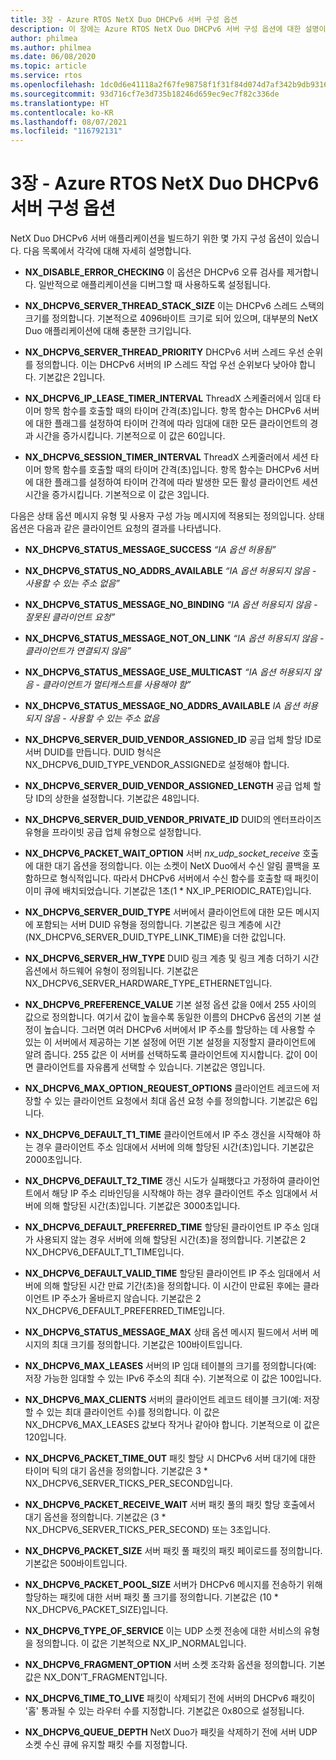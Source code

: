 ```yaml
---
title: 3장 - Azure RTOS NetX Duo DHCPv6 서버 구성 옵션
description: 이 장에는 Azure RTOS NetX Duo DHCPv6 서버 구성 옵션에 대한 설명이 포함되어 있습니다.
author: philmea
ms.author: philmea
ms.date: 06/08/2020
ms.topic: article
ms.service: rtos
ms.openlocfilehash: 1dc0d6e41118a2f67fe98758f1f31f84d074d7af342b9db93162ffe6354077ea
ms.sourcegitcommit: 93d716cf7e3d735b18246d659ec9ec7f82c336de
ms.translationtype: HT
ms.contentlocale: ko-KR
ms.lasthandoff: 08/07/2021
ms.locfileid: "116792131"
---
```

# <a name="chapter-3---azure-rtos-netx-duo-dhcpv6-server-configuration-options"></a>3장 - Azure RTOS NetX Duo DHCPv6 서버 구성 옵션

NetX Duo DHCPv6 서버 애플리케이션을 빌드하기 위한 몇 가지 구성 옵션이 있습니다. 다음 목록에서 각각에 대해 자세히 설명합니다.
  
- **NX_DISABLE_ERROR_CHECKING** 이 옵션은 DHCPv6 오류 검사를 제거합니다. 일반적으로 애플리케이션을 디버그할 때 사용하도록 설정됩니다.  
  
- **NX_DHCPV6_SERVER_THREAD_STACK_SIZE** 이는 DHCPv6 스레드 스택의 크기를 정의합니다. 기본적으로 4096바이트 크기로 되어 있으며, 대부분의 NetX Duo 애플리케이션에 대해 충분한 크기입니다.

- **NX_DHCPV6_SERVER_THREAD_PRIORITY** DHCPv6 서버 스레드 우선 순위를 정의합니다. 이는 DHCPv6 서버의 IP 스레드 작업 우선 순위보다 낮아야 합니다. 기본값은 2입니다.

- **NX_DHCPV6_IP_LEASE_TIMER_INTERVAL** ThreadX 스케줄러에서 임대 타이머 항목 함수를 호출할 때의 타이머 간격(초)입니다. 항목 함수는 DHCPv6 서버에 대한 플래그를 설정하여 타이머 간격에 따라 임대에 대한 모든 클라이언트의 경과 시간을 증가시킵니다. 기본적으로 이 값은 60입니다.

- **NX_DHCPV6_SESSION_TIMER_INTERVAL** ThreadX 스케줄러에서 세션 타이머 항목 함수를 호출할 때의 타이머 간격(초)입니다. 항목 함수는 DHCPv6 서버에 대한 플래그를 설정하여 타이머 간격에 따라 발생한 모든 활성 클라이언트 세션 시간을 증가시킵니다. 기본적으로 이 값은 3입니다.

다음은 상태 옵션 메시지 유형 및 사용자 구성 가능 메시지에 적용되는 정의입니다. 상태 옵션은 다음과 같은 클라이언트 요청의 결과를 나타냅니다.

- **NX_DHCPV6_STATUS_MESSAGE_SUCCESS** *“IA 옵션 허용됨”*

- **NX_DHCPV6_STATUS_NO_ADDRS_AVAILABLE** *“IA 옵션 허용되지 않음 - 사용할 수 있는 주소 없음”*

- **NX_DHCPV6_STATUS_MESSAGE_NO_BINDING** *“IA 옵션 허용되지 않음 - 잘못된 클라이언트 요청”*

- **NX_DHCPV6_STATUS_MESSAGE_NOT_ON_LINK** *“IA 옵션 허용되지 않음 - 클라이언트가 연결되지 않음”*

- **NX_DHCPV6_STATUS_MESSAGE_USE_MULTICAST** *“IA 옵션 허용되지 않음 - 클라이언트가 멀티캐스트를 사용해야 함”*

- **NX_DHCPV6_STATUS_MESSAGE_NO_ADDRS_AVAILABLE** *IA 옵션 허용되지 않음 - 사용할 수 있는 주소 없음*

- **NX_DHCPV6_SERVER_DUID_VENDOR_ASSIGNED_ID** 공급 업체 할당 ID로 서버 DUID를 만듭니다. DUID 형식은 NX_DHCPV6_DUID_TYPE_VENDOR_ASSIGNED로 설정해야 합니다.

- **NX_DHCPV6_SERVER_DUID_VENDOR_ASSIGNED_LENGTH** 공급 업체 할당 ID의 상한을 설정합니다. 기본값은 48입니다.

- **NX_DHCPV6_SERVER_DUID_VENDOR_PRIVATE_ID** DUID의 엔터프라이즈 유형을 프라이빗 공급 업체 유형으로 설정합니다.

- **NX_DHCPV6_PACKET_WAIT_OPTION** 서버 *nx_udp_socket_receive* 호출에 대한 대기 옵션을 정의합니다. 이는 소켓이 NetX Duo에서 수신 알림 콜백을 포함하므로 형식적입니다. 따라서 DHCPv6 서버에서 수신 함수를 호출할 때 패킷이 이미 큐에 배치되었습니다. 기본값은 1초(1 * NX_IP_PERIODIC_RATE)입니다.

- **NX_DHCPV6_SERVER_DUID_TYPE** 서버에서 클라이언트에 대한 모든 메시지에 포함되는 서버 DUID 유형을 정의합니다. 기본값은 링크 계층에 시간(NX_DHCPV6_SERVER_DUID_TYPE_LINK_TIME)을 더한 값입니다.

- **NX_DHCPV6_SERVER_HW_TYPE** DUID 링크 계층 및 링크 계층 더하기 시간 옵션에서 하드웨어 유형이 정의됩니다. 기본값은 NX_DHCPV6_SERVER_HARDWARE_TYPE_ETHERNET입니다.

- **NX_DHCPV6_PREFERENCE_VALUE** 기본 설정 옵션 값을 0에서 255 사이의 값으로 정의합니다. 여기서 값이 높을수록 동일한 이름의 DHCPv6 옵션의 기본 설정이 높습니다. 그러면 여러 DHCPv6 서버에서 IP 주소를 할당하는 데 사용할 수 있는 이 서버에서 제공하는 기본 설정에 어떤 기본 설정을 지정할지 클라이언트에 알려 줍니다. 255 값은 이 서버를 선택하도록 클라이언트에 지시합니다. 값이 0이면 클라이언트를 자유롭게 선택할 수 있습니다. 기본값은 영입니다.

- **NX_DHCPV6_MAX_OPTION_REQUEST_OPTIONS** 클라이언트 레코드에 저장할 수 있는 클라이언트 요청에서 최대 옵션 요청 수를 정의합니다. 기본값은 6입니다.

- **NX_DHCPV6_DEFAULT_T1_TIME** 클라이언트에서 IP 주소 갱신을 시작해야 하는 경우 클라이언트 주소 임대에서 서버에 의해 할당된 시간(초)입니다. 기본값은 2000초입니다.

- **NX_DHCPV6_DEFAULT_T2_TIME** 갱신 시도가 실패했다고 가정하여 클라이언트에서 해당 IP 주소 리바인딩을 시작해야 하는 경우 클라이언트 주소 임대에서 서버에 의해 할당된 시간(초)입니다. 기본값은 3000초입니다.

- **NX_DHCPV6_DEFAULT_PREFERRED_TIME** 할당된 클라이언트 IP 주소 임대가 사용되지 않는 경우 서버에 의해 할당된 시간(초)을 정의합니다. 기본값은 2 NX_DHCPV6_DEFAULT_T1_TIME입니다.

- **NX_DHCPV6_DEFAULT_VALID_TIME** 할당된 클라이언트 IP 주소 임대에서 서버에 의해 할당된 시간 만료 기간(초)을 정의합니다. 이 시간이 만료된 후에는 클라이언트 IP 주소가 올바르지 않습니다. 기본값은 2 NX_DHCPV6_DEFAULT_PREFERRED_TIME입니다.

- **NX_DHCPV6_STATUS_MESSAGE_MAX** 상태 옵션 메시지 필드에서 서버 메시지의 최대 크기를 정의합니다. 기본값은 100바이트입니다.

- **NX_DHCPV6_MAX_LEASES** 서버의 IP 임대 테이블의 크기를 정의합니다(예: 저장 가능한 임대할 수 있는 IPv6 주소의 최대 수). 기본적으로 이 값은 100입니다.

- **NX_DHCPV6_MAX_CLIENTS** 서버의 클라이언트 레코드 테이블 크기(예: 저장할 수 있는 최대 클라이언트 수)를 정의합니다. 이 값은 NX_DHCPV6_MAX_LEASES 값보다 작거나 같아야 합니다. 기본적으로 이 값은 120입니다.

- **NX_DHCPV6_PACKET_TIME_OUT** 패킷 할당 시 DHCPv6 서버 대기에 대한 타이머 틱의 대기 옵션을 정의합니다. 기본값은 3 * NX_DHCPV6_SERVER_TICKS_PER_SECOND입니다.

- **NX_DHCPV6_PACKET_RECEIVE_WAIT** 서버 패킷 풀의 패킷 할당 호출에서 대기 옵션을 정의합니다. 기본값은 (3 * NX_DHCPV6_SERVER_TICKS_PER_SECOND) 또는 3초입니다.

- **NX_DHCPV6_PACKET_SIZE** 서버 패킷 풀 패킷의 패킷 페이로드를 정의합니다. 기본값은 500바이트입니다.

- **NX_DHCPV6_PACKET_POOL_SIZE** 서버가 DHCPv6 메시지를 전송하기 위해 할당하는 패킷에 대한 서버 패킷 풀 크기를 정의합니다. 기본값은 (10 * NX_DHCPV6_PACKET_SIZE)입니다.

- **NX_DHCPV6_TYPE_OF_SERVICE** 이는 UDP 소켓 전송에 대한 서비스의 유형을 정의합니다. 이 값은 기본적으로 NX_IP_NORMAL입니다.

- **NX_DHCPV6_FRAGMENT_OPTION** 서버 소켓 조각화 옵션을 정의합니다. 기본값은 NX_DON’T_FRAGMENT입니다.

- **NX_DHCPV6_TIME_TO_LIVE** 패킷이 삭제되기 전에 서버의 DHCPv6 패킷이 '홉' 통과될 수 있는 라우터 수를 지정합니다. 기본값은 0x80으로 설정됩니다.

- **NX_DHCPV6_QUEUE_DEPTH** NetX Duo가 패킷을 삭제하기 전에 서버 UDP 소켓 수신 큐에 유지할 패킷 수를 지정합니다.